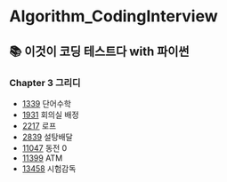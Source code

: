 # Algorithm_CodingInterview

## 📚 이것이 코딩 테스트다 with 파이썬
### Chapter 3 그리디

- [1339][1339] 단어수학  
- [1931][1931] 회의실 배정  
- [2217][2217] 로프  
- [2839][2839] 설탕배달  
- [11047][11047] 동전 0
- [11399][11399] ATM
- [13458][13458] 시험감독  


[1339]: https://github.com/YeHoonJang/Algorithm_CodingInterview/blob/master/boj/Greedy/1339_단어수학.py 
[1931]: https://github.com/YeHoonJang/Algorithm_CodingInterview/blob/master/boj/Greedy/1931_회의실배정.py
[2217]: https://github.com/YeHoonJang/Algorithm_CodingInterview/blob/master/boj/Greedy/2217_로프.py  
[2839]: https://github.com/YeHoonJang/Algorithm_CodingInterview/blob/master/boj/Greedy/2839_설탕배달.py
[11047]: https://github.com/YeHoonJang/Algorithm_CodingInterview/blob/master/boj/Greedy/11047_동전_0.py
[11399]: https://github.com/YeHoonJang/Algorithm_CodingInterview/blob/master/boj/Greedy/11399_ATM.py
[13458]: https://github.com/YeHoonJang/Algorithm_CodingInterview/blob/master/boj/Greedy/13458_시험감독.py
